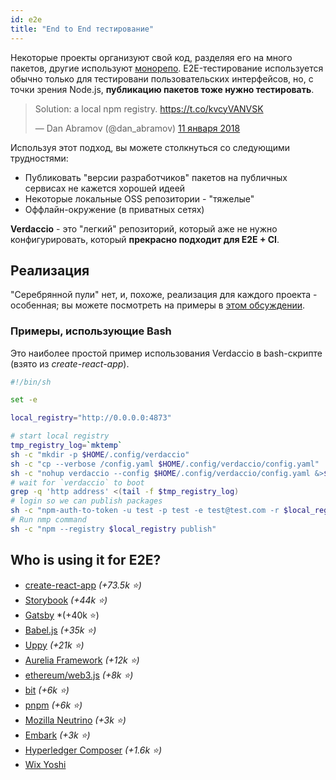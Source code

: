 ```yaml
---
id: e2e
title: "End to End тестирование"
---
```


Некоторые проекты организуют свой код, разделяя его на много пакетов, другие используют [монорепо](https://github.com/babel/babel/blob/master/doc/design/monorepo.md). E2E-тестирование используется обычно только для тестировани пользовательских интерфейсов, но, с точки зрения Node.js, **публикацию пакетов тоже нужно тестировать**.

<blockquote class="twitter-tweet" data-lang="en"><p lang="en" dir="ltr">Solution: a local npm registry. <a href="https://t.co/kvcyVANVSK">https://t.co/kvcyVANVSK</a></p>&mdash; Dan Abramov (@dan_abramov) <a href="https://twitter.com/dan_abramov/status/951427674844680192?ref_src=twsrc%5Etfw">11 января 2018</a></blockquote>

<script async src="https://platform.twitter.com/widgets.js" charset="utf-8"></script>

Используя этот подход, вы можете столкнуться со следующими трудностями:

* Публиковать "версии разработчиков" пакетов на публичных сервисах не кажется хорошей идеей
* Некоторые локальные OSS репозитории - "тяжелые"
* Оффлайн-окружение (в приватных сетях)

**Verdaccio** - это "легкий" репозиторий, который аже не нужно конфигурировать, который **прекрасно подходит для E2E + CI**.

## Реализация

"Серебрянной пули" нет, и, похоже, реализация для каждого проекта - особенная; вы можете посмотреть на примеры в [этом обсуждении](https://stackoverflow.com/a/50222427/308341).

### Примеры, использующие Bash

Это наиболее простой пример использования Verdaccio в bash-скрипте (взято из *create-react-app*).

```bash
#!/bin/sh

set -e

local_registry="http://0.0.0.0:4873"

# start local registry
tmp_registry_log=`mktemp`
sh -c "mkdir -p $HOME/.config/verdaccio"
sh -c "cp --verbose /config.yaml $HOME/.config/verdaccio/config.yaml"
sh -c "nohup verdaccio --config $HOME/.config/verdaccio/config.yaml &>$tmp_registry_log &"
# wait for `verdaccio` to boot
grep -q 'http address' <(tail -f $tmp_registry_log)
# login so we can publish packages
sh -c "npm-auth-to-token -u test -p test -e test@test.com -r $local_registry"
# Run nmp command
sh -c "npm --registry $local_registry publish"
```

## Who is using it for E2E?

* [create-react-app](https://github.com/facebook/create-react-app/blob/master/CONTRIBUTING.md#contributing-to-e2e-end-to-end-tests) *(+73.5k ⭐️)*
* [Storybook](https://github.com/storybooks/storybook) *(+44k ⭐️)*
* [Gatsby](https://github.com/gatsbyjs/gatsby) *(+40k ⭐️)
* [Babel.js](https://github.com/babel/babel) *(+35k ⭐️)*
* [Uppy](https://github.com/transloadit/uppy) *(+21k ⭐️)*
* [Aurelia Framework](https://github.com/aurelia) *(+12k ⭐️)*
* [ethereum/web3.js](https://github.com/ethereum/web3.js) *(+8k ⭐️)*
* [bit](https://github.com/teambit/bit) *(+6k ⭐️)*
* [pnpm](https://github.com/pnpm/pnpm) *(+6k ⭐️)*
* [Mozilla Neutrino](https://github.com/neutrinojs/neutrino) *(+3k ⭐️)*
* [Embark](https://embark.status.im/) *(+3k ⭐️)*
* [Hyperledger Composer](https://github.com/hyperledger/composer) *(+1.6k ⭐️)*
* [Wix Yoshi](https://github.com/wix/yoshi)